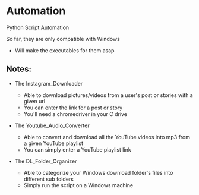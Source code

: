 # Automation

Python Script Automation

So far, they are only compatible with Windows

* Will make the executables for them asap

## Notes:

- The Instagram_Downloader
  - Able to download pictures/videos from a user's post or stories with a given url
  - You can enter the link for a post or story
  - You'll need a chromedriver in your C drive

- The Youtube_Audio_Converter
  - Able to convert and download all the YouTube videos into mp3 from a given YouTube playlist
  - You can simply enter a YouTube playlist link
  
- The DL_Folder_Organizer
  - Able to categorize your Windows download folder's files into different sub folders
  - Simply run the script on a Windows machine
